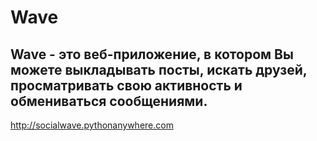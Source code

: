 # Wave
## Wave - это веб-приложение, в котором Вы можете выкладывать посты, искать друзей, просматривать свою активность и обмениваться сообщениями.

http://socialwave.pythonanywhere.com
